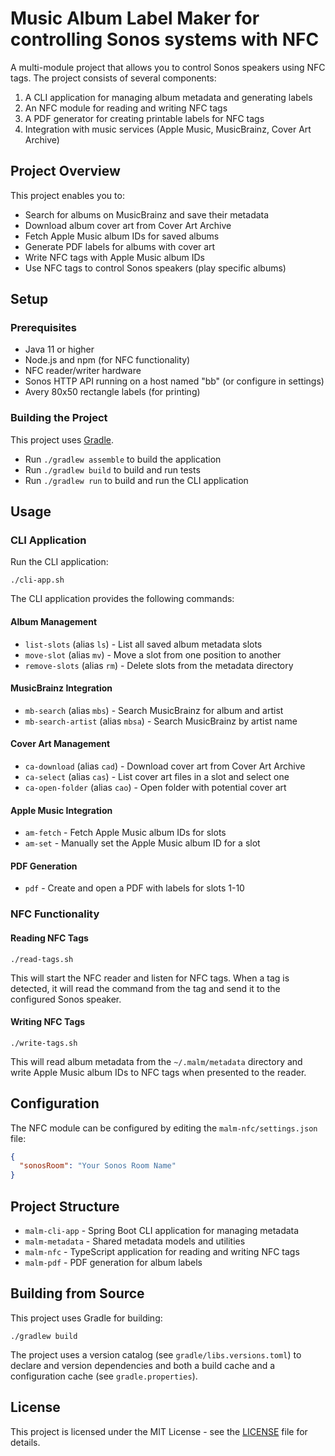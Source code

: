 # Music Album Label Maker for controlling Sonos systems with NFC

A multi-module project that allows you to control Sonos speakers using NFC tags. The project consists of several components:

1. A CLI application for managing album metadata and generating labels
2. An NFC module for reading and writing NFC tags
3. A PDF generator for creating printable labels for NFC tags
4. Integration with music services (Apple Music, MusicBrainz, Cover Art Archive)

## Project Overview

This project enables you to:
- Search for albums on MusicBrainz and save their metadata
- Download album cover art from Cover Art Archive
- Fetch Apple Music album IDs for saved albums
- Generate PDF labels for albums with cover art
- Write NFC tags with Apple Music album IDs
- Use NFC tags to control Sonos speakers (play specific albums)

## Setup

### Prerequisites
- Java 11 or higher
- Node.js and npm (for NFC functionality)
- NFC reader/writer hardware
- Sonos HTTP API running on a host named "bb" (or configure in settings)
- Avery 80x50 rectangle labels (for printing)

### Building the Project

This project uses [Gradle](https://gradle.org/).

* Run `./gradlew assemble` to build the application
* Run `./gradlew build` to build and run tests
* Run `./gradlew run` to build and run the CLI application

## Usage

### CLI Application

Run the CLI application:
```
./cli-app.sh
```

The CLI application provides the following commands:

#### Album Management
- `list-slots` (alias `ls`) - List all saved album metadata slots
- `move-slot` (alias `mv`) - Move a slot from one position to another
- `remove-slots` (alias `rm`) - Delete slots from the metadata directory

#### MusicBrainz Integration
- `mb-search` (alias `mbs`) - Search MusicBrainz for album and artist
- `mb-search-artist` (alias `mbsa`) - Search MusicBrainz by artist name

#### Cover Art Management
- `ca-download` (alias `cad`) - Download cover art from Cover Art Archive
- `ca-select` (alias `cas`) - List cover art files in a slot and select one
- `ca-open-folder` (alias `cao`) - Open folder with potential cover art

#### Apple Music Integration
- `am-fetch` - Fetch Apple Music album IDs for slots
- `am-set` - Manually set the Apple Music album ID for a slot

#### PDF Generation
- `pdf` - Create and open a PDF with labels for slots 1-10

### NFC Functionality

#### Reading NFC Tags
```
./read-tags.sh
```

This will start the NFC reader and listen for NFC tags. When a tag is detected, it will read the command from the tag and send it to the configured Sonos speaker.

#### Writing NFC Tags
```
./write-tags.sh
```

This will read album metadata from the `~/.malm/metadata` directory and write Apple Music album IDs to NFC tags when presented to the reader.

## Configuration

The NFC module can be configured by editing the `malm-nfc/settings.json` file:
```json
{
  "sonosRoom": "Your Sonos Room Name"
}
```

## Project Structure

- `malm-cli-app` - Spring Boot CLI application for managing metadata
- `malm-metadata` - Shared metadata models and utilities
- `malm-nfc` - TypeScript application for reading and writing NFC tags
- `malm-pdf` - PDF generation for album labels

## Building from Source

This project uses Gradle for building:

```
./gradlew build
```

The project uses a version catalog (see `gradle/libs.versions.toml`) to declare and version dependencies
and both a build cache and a configuration cache (see `gradle.properties`).

## License

This project is licensed under the MIT License - see the [LICENSE](LICENSE) file for details.
